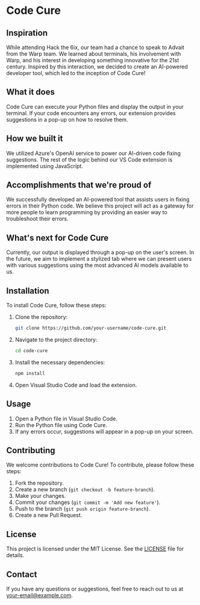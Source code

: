 # Code Cure

## Inspiration
While attending Hack the 6ix, our team had a chance to speak to Advait from the Warp team. We learned about terminals, his involvement with Warp, and his interest in developing something innovative for the 21st century. Inspired by this interaction, we decided to create an AI-powered developer tool, which led to the inception of Code Cure!

## What it does
Code Cure can execute your Python files and display the output in your terminal. If your code encounters any errors, our extension provides suggestions in a pop-up on how to resolve them.

## How we built it
We utilized Azure's OpenAI service to power our AI-driven code fixing suggestions. The rest of the logic behind our VS Code extension is implemented using JavaScript.

## Accomplishments that we're proud of
We successfully developed an AI-powered tool that assists users in fixing errors in their Python code. We believe this project will act as a gateway for more people to learn programming by providing an easier way to troubleshoot their errors.

## What's next for Code Cure
Currently, our output is displayed through a pop-up on the user's screen. In the future, we aim to implement a stylized tab where we can present users with various suggestions using the most advanced AI models available to us.

## Installation

To install Code Cure, follow these steps:

1. Clone the repository:
    ```bash
    git clone https://github.com/your-username/code-cure.git
    ```
2. Navigate to the project directory:
    ```bash
    cd code-cure
    ```
3. Install the necessary dependencies:
    ```bash
    npm install
    ```
4. Open Visual Studio Code and load the extension.

## Usage

1. Open a Python file in Visual Studio Code.
2. Run the Python file using Code Cure.
3. If any errors occur, suggestions will appear in a pop-up on your screen.

## Contributing

We welcome contributions to Code Cure! To contribute, please follow these steps:

1. Fork the repository.
2. Create a new branch (`git checkout -b feature-branch`).
3. Make your changes.
4. Commit your changes (`git commit -m 'Add new feature'`).
5. Push to the branch (`git push origin feature-branch`).
6. Create a new Pull Request.

## License

This project is licensed under the MIT License. See the [LICENSE](LICENSE) file for details.

## Contact

If you have any questions or suggestions, feel free to reach out to us at [your-email@example.com](mailto:your-email@example.com).

